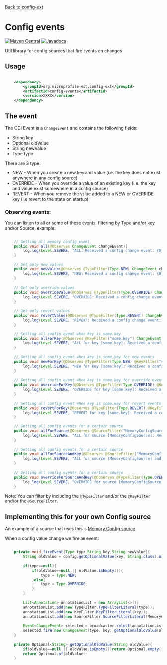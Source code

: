 [Back to config-ext](https://github.com/microprofile-extensions/config-ext/blob/master/README.md)

# Config events

[![Maven Central](https://maven-badges.herokuapp.com/maven-central/org.microprofile-ext.config-ext/config-events/badge.svg)](https://maven-badges.herokuapp.com/maven-central/org.microprofile-ext.config-ext/config-events)
[![Javadocs](https://www.javadoc.io/badge/org.microprofile-ext.config-ext/config-events.svg)](https://www.javadoc.io/doc/org.microprofile-ext.config-ext/config-events)

Util library for config sources that fire events on changes

## Usage

```xml

    <dependency>
        <groupId>org.microprofile-ext.config-ext</groupId>
        <artifactId>config-events</artifactId>
        <version>XXXX</version>
    </dependency>

```

## The event

The CDI Event is a `ChangeEvent` and contains the following fields: 

* String key
* Optional<String> oldValue
* String newValue 
* Type type

There are 3 type: 

* NEW - When you create a new key and value (i.e. the key does not exist anywhere in any config source)
* OVERRIDE - When you override a value of an existing key (i.e. the key and value exist somewhere in a config source)
* REVERT - When you remove the value added to a NEW or OVERRIDE key (i.e revert to the state on startup)

### Observing events:

You can listen to all or some of these events, filtering by Type and/or key and/or Source, example:

```java

    // Getting all memory config event
    public void all(@Observes ChangeEvent changeEvent){
        log.log(Level.SEVERE, "ALL: Received a config change event: {0}", changeEvent);
    }
    
    // Get only new values
    public void newValue(@Observes @TypeFilter(Type.NEW) ChangeEvent changeEvent){
        log.log(Level.SEVERE, "NEW: Received a config change event: {0}", changeEvent);
    }
    
    // Get only override values
    public void overrideValue(@Observes @TypeFilter(Type.OVERRIDE) ChangeEvent changeEvent){
        log.log(Level.SEVERE, "OVERRIDE: Received a config change event: {0}", changeEvent);
    }
    
    // Get only revert values
    public void revertValue(@Observes @TypeFilter(Type.REVERT) ChangeEvent changeEvent){
        log.log(Level.SEVERE, "REVERT: Received a config change event: {0}", changeEvent);
    }
    
    // Getting all config event when key is some.key
    public void allForKey(@Observes @KeyFilter("some.key") ChangeEvent changeEvent){
        log.log(Level.SEVERE, "ALL for key [some.key]: Received a config change event: {0}", changeEvent);
    }
    
    // Getting all config event when key is some.key for new events
    public void newForKey(@Observes @TypeFilter(Type.NEW) @KeyFilter("some.key") ChangeEvent changeEvent){
        log.log(Level.SEVERE, "NEW for key [some.key]: Received a config change event: {0}", changeEvent);
    }
    
    // Getting all config event when key is some.key for override events
    public void overrideForKey(@Observes @TypeFilter(Type.OVERRIDE) @KeyFilter("some.key") ChangeEvent changeEvent){
        log.log(Level.SEVERE, "OVERRIDE for key [some.key]: Received a config change event: {0}", changeEvent);
    }
    
    // Getting all config event when key is some.key for revert events
    public void revertForKey(@Observes @TypeFilter(Type.REVERT) @KeyFilter("some.key") ChangeEvent changeEvent){
        log.log(Level.SEVERE, "REVERT for key [some.key]: Received a config change event: {0}", changeEvent);
    }
    
    // Getting all config events for a certain source
    public void allForSource(@Observes @SourceFilter("MemoryConfigSource") ChangeEvent changeEvent){
        log.log(Level.SEVERE, "ALL for source [MemoryConfigSource]: Received a config change event: {0}", changeEvent);
    }
    
    // Getting all config events for a certain source
    public void allForSourceAndKey(@Observes @SourceFilter("MemoryConfigSource") @KeyFilter("some.key")  ChangeEvent changeEvent){
        log.log(Level.SEVERE, "ALL for source [MemoryConfigSource] and for key [some.key]: Received a config change event: {0}", changeEvent);
    }
    
    // Getting all config events for a certain source
    public void overrideForSourceAndKey(@Observes @TypeFilter(Type.OVERRIDE) @SourceFilter("MemoryConfigSource") @KeyFilter("some.key")  ChangeEvent changeEvent){
        log.log(Level.SEVERE, "OVERRIDE for source [MemoryConfigSource] and for key [some.key]: Received a config change event: {0}", changeEvent);
    }

```

Note: You can filter by including the `@TypeFilter` and/or the `@KeyFilter` and/or the `@SourceFilter`.

## Implementing this for your own Config source

An example of a source that uses this is [Memory Config source](https://github.com/microprofile-extensions/config-ext/blob/master/configsource-memory/README.md)

When a config value change we fire an event:

```java

    private void fireEvent(Type type,String key,String newValue){
        String oldValue = config.getOptionalValue(key, String.class).orElse(null);
        
        if(type==null){
            if(oldValue==null || oldValue.isEmpty()){
                type = Type.NEW;
            }else{
                type = Type.OVERRIDE;
            }
        }
        
        List<Annotation> annotationList = new ArrayList<>();
        annotationList.add(new TypeFilter.TypeFilterLiteral(type));
        annotationList.add(new KeyFilter.KeyFilterLiteral(key));
        annotationList.add(new SourceFilter.SourceFilterLiteral(MemoryConfigSource.NAME));
        
        Event<ChangeEvent> selected = broadcaster.select(annotationList.toArray(new Annotation[annotationList.size()]));
        selected.fire(new ChangeEvent(type, key, getOptionalOldValue(oldValue), newValue));
    }
    
    private Optional<String> getOptionalOldValue(String oldValue){
        if(oldValue==null || oldValue.isEmpty())return Optional.empty();
        return Optional.of(oldValue);
    }

```


